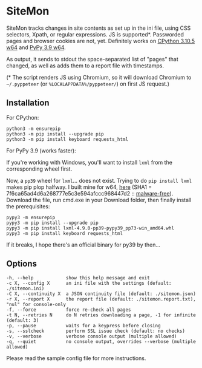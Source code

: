 # SiteMon
SiteMon tracks changes in site contents as set up in the ini file, using CSS selectors, Xpath, or regular expressions.
JS is supported*. Passworded pages and browser cookies are not, yet. Definitely works on [CPython 3.10.5 w64](https://www.python.org/downloads/windows/) and [PyPy 3.9 w64](https://www.pypy.org/download.html).

As output, it sends to stdout the space-separated list of "pages" that changed, as well as adds them to a report file with timestamps.

(* The script renders JS using Chromium, so it will download Chromium to `~/.pyppeteer` (or `%LOCALAPPDATA%/pyppeteer/`) on first JS request.)

## Installation
For CPython:

    python3 -m ensurepip
    python3 -m pip install --upgrade pip
    python3 -m pip install keyboard requests_html

For PyPy 3.9 (works faster):

If you're working with Windows, you'll want to install `lxml` from the corresponding wheel first.

Now, a `pp39` wheel for `lxml`... does not exist. Trying to do `pip install lxml` makes pip plop halfway. I built mine for w64, [here](https://github.com/Kaens/SiteMon/releases/download/v1.5/lxml-4.9.0-pp39-pypy39_pp73-win_amd64.whl) (SHA1 = 7f6ca65ad4d6a268777e5c3e594afccc968447d2 :: [malware-free](https://www.virustotal.com/gui/file-analysis/OTk5Zjk1OGQ4YmE5ODM0ZjAwMDk0ZTM5MmQzYzc5YmI6MTY1NTU4NzMyMg==)). Download the file, run cmd.exe in your Download folder, then finally install the prerequisites:

    pypy3 -m ensurepip
    pypy3 -m pip install --upgrade pip
    pypy3 -m pip install lxml-4.9.0-pp39-pypy39_pp73-win_amd64.whl
    pypy3 -m pip install keyboard requests_html

If it breaks, I hope there's an official binary for py39 by then...

## Options
```
-h, --help            show this help message and exit
-c X, --config X      an ini file with the settings (default: ./sitemon.ini)
-C X, --continuity X  a JSON continuity file (default: ./sitemon.json)
-r X, --report X      the report file (default: ./sitemon.report.txt), "nul" for console-only
-f, --force           force re-check all pages
-t N, --retries N     do N retries downloading a page, -1 for infinite (default: 3)
-p, --pause           waits for a keypress before closing
-s, --sslcheck        perform SSL issue check (default: no checks)
-v, --verbose         verbose console output (multiple allowed)
-q, --quiet           no console output, overrides --verbose (multiple allowed)
```

Please read the sample config file for more instructions.

